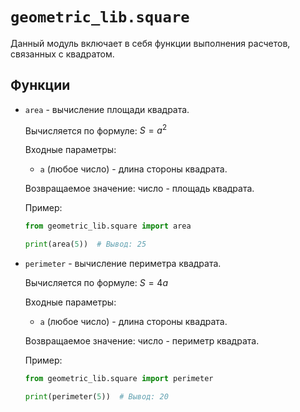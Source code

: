 # `geometric_lib.square`

Данный модуль включает в себя функции выполнения расчетов, связанных с
квадратом.

## Функции

- `area` - вычисление площади квадрата.

  Вычисляется по формуле: $S = a^2$

  Входные параметры:
    - `a` (любое число) - длина стороны квадрата.

  Возвращаемое значение: число - площадь квадрата.

  Пример:

  ```py
  from geometric_lib.square import area

  print(area(5))  # Вывод: 25
  ```

- `perimeter` - вычисление периметра квадрата.

  Вычисляется по формуле: $S = 4a$

  Входные параметры:
    - `a` (любое число) - длина стороны квадрата.

  Возвращаемое значение: число - периметр квадрата.

  Пример:

  ```py
  from geometric_lib.square import perimeter

  print(perimeter(5))  # Вывод: 20
  ```

